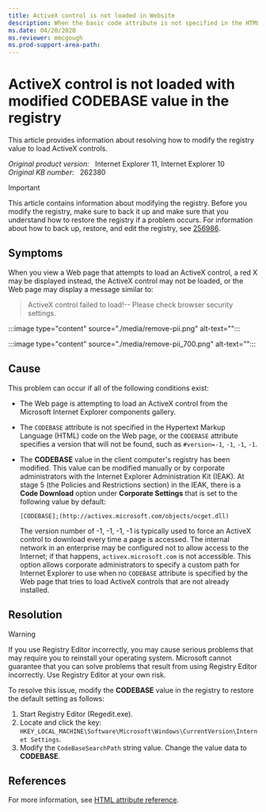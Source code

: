 ```yaml
---
title: ActiveX control is not loaded in Website
description: When the basic code attribute is not specified in the HTML code on the web page, or the basic code has been modified, the ActiveX control cannot be loaded.
ms.date: 04/20/2020
ms.reviewer: mmcgough
ms.prod-support-area-path: 
---
```

# ActiveX control is not loaded with modified CODEBASE value in the registry

This article provides information about resolving how to modify the registry value to load ActiveX controls.

_Original product version:_ &nbsp; Internet Explorer 11, Internet Explorer 10  
_Original KB number:_ &nbsp; 262380

> [!IMPORTANT]
> This article contains information about modifying the registry. Before you modify the registry, make sure to back it up and make sure that you understand how to restore the registry if a problem occurs. For information about how to back up, restore, and edit the registry, see [256986](https://support.microsoft.com/help/256986).

## Symptoms

When you view a Web page that attempts to load an ActiveX control, a red X may be displayed instead, the ActiveX control may not be loaded, or the Web page may display a message similar to:

> ActiveX control failed to load!-- Please check browser security settings.

:::image type="content" source="./media/remove-pii.png" alt-text="":::

:::image type="content" source="./media/remove-pii_700.png" alt-text="":::


## Cause

This problem can occur if all of the following conditions exist:

- The Web page is attempting to load an ActiveX control from the Microsoft Internet Explorer components gallery.
- The `CODEBASE` attribute is not specified in the Hypertext Markup Language (HTML) code on the Web page, or the `CODEBASE` attribute specifies a version that will not be found, such as `#version=-1`, `-1`, `-1`, `-1`.
- The **CODEBASE** value in the client computer's registry has been modified. This value can be modified manually or by corporate administrators with the Internet Explorer Administration Kit (IEAK). At stage 5 (the Policies and Restrictions section) in the IEAK, there is a **Code Download** option under **Corporate Settings** that is set to the following value by default:

    ``` console
    [CODEBASE];(http://activex.microsoft.com/objects/ocget.dll)
    ```

    The version number of -1, -1, -1, -1 is typically used to force an ActiveX control to download every time a page is accessed. The internal network in an enterprise may be configured not to allow access to the Internet; if that happens, `activex.microsoft.com` is not accessible. This option allows corporate administrators to specify a custom path for Internet Explorer to use when no `CODEBASE` attribute is specified by the Web page that tries to load ActiveX controls that are not already installed.

## Resolution

> [!WARNING]
> If you use Registry Editor incorrectly, you may cause serious problems that may require you to reinstall your operating system. Microsoft cannot guarantee that you can solve problems that result from using Registry Editor incorrectly. Use Registry Editor at your own risk.  

To resolve this issue, modify the **CODEBASE** value in the registry to restore the default setting as follows:

1. Start Registry Editor (Regedit.exe).
2. Locate and click the key: `HKEY_LOCAL_MACHINE\Software\Microsoft\Windows\CurrentVersion\Internet Settings`.
3. Modify the `CodeBaseSearchPath` string value. Change the value data to **CODEBASE**.

## References

For more information, see [HTML attribute reference](https://developer.mozilla.org/docs/Web/HTML/Attributes).

